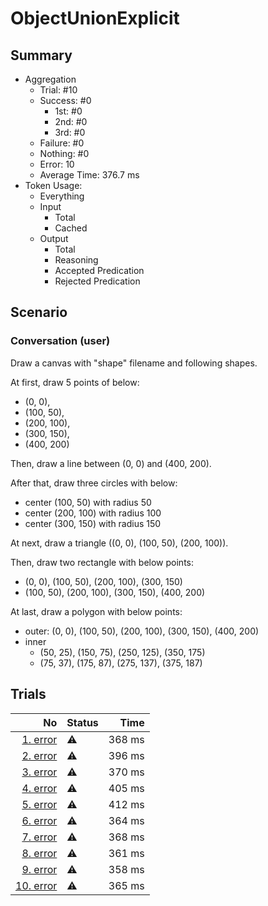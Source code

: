 # ObjectUnionExplicit
## Summary
  - Aggregation
    - Trial: #10
    - Success: #0
      - 1st: #0
      - 2nd: #0
      - 3rd: #0
    - Failure: #0
    - Nothing: #0
    - Error: 10
    - Average Time: 376.7 ms
  - Token Usage:
    - Everything
    - Input
      - Total
      - Cached
    - Output
      - Total
      - Reasoning
      - Accepted Predication
      - Rejected Predication

## Scenario
### Conversation (user)
Draw a canvas with "shape" filename and following shapes.

At first, draw 5 points of below:

  - (0, 0),
  - (100, 50),
  - (200, 100),
  - (300, 150),
  - (400, 200)

Then, draw a line between (0, 0) and (400, 200).

After that, draw three circles with below:

  - center (100, 50) with radius 50
  - center (200, 100) with radius 100
  - center (300, 150) with radius 150

At next, draw a triangle ((0, 0), (100, 50), (200, 100)).

Then, draw two rectangle with below points:

  - (0, 0), (100, 50), (200, 100), (300, 150)
  - (100, 50), (200, 100), (300, 150), (400, 200)

At last, draw a polygon with below points:

  - outer: (0, 0), (100, 50), (200, 100), (300, 150), (400, 200)
  - inner
    - (50, 25), (150, 75), (250, 125), (350, 175)
    - (75, 37), (175, 87), (275, 137), (375, 187)

## Trials
No | Status | Time
---:|:-------|------:
[1. error](./trials/1.error.json) | ⚠️ | 368 ms
[2. error](./trials/2.error.json) | ⚠️ | 396 ms
[3. error](./trials/3.error.json) | ⚠️ | 370 ms
[4. error](./trials/4.error.json) | ⚠️ | 405 ms
[5. error](./trials/5.error.json) | ⚠️ | 412 ms
[6. error](./trials/6.error.json) | ⚠️ | 364 ms
[7. error](./trials/7.error.json) | ⚠️ | 368 ms
[8. error](./trials/8.error.json) | ⚠️ | 361 ms
[9. error](./trials/9.error.json) | ⚠️ | 358 ms
[10. error](./trials/10.error.json) | ⚠️ | 365 ms